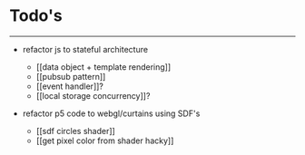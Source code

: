 # Todo's
---
* refactor js to stateful architecture
	* [[data object + template rendering]]
	* [[pubsub pattern]]
	* [[event handler]]?
	* [[local storage concurrency]]?
 
* refactor p5 code to webgl/curtains using SDF's
	* [[sdf circles shader]]
	* [[get pixel color from shader hacky]]